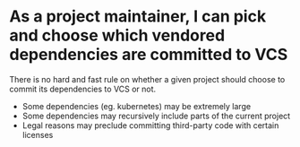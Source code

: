 # As a project maintainer, I can pick and choose which vendored dependencies are committed to VCS

There is no hard and fast rule on whether a given project should choose to commit its dependencies to VCS or not.

* Some dependencies (eg. kubernetes) may be extremely large
* Some dependencies may recursively include parts of the current project
* Legal reasons may preclude committing third-party code with certain licenses
